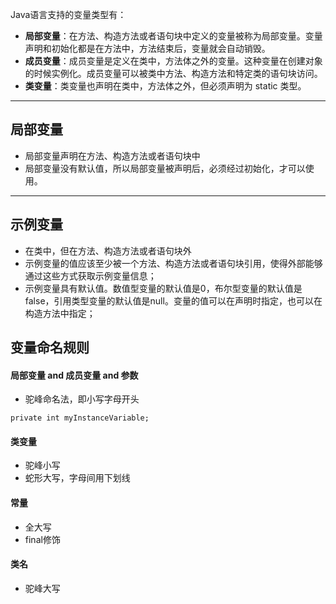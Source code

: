 Java语言支持的变量类型有：

- **局部变量**：在方法、构造方法或者语句块中定义的变量被称为局部变量。变量声明和初始化都是在方法中，方法结束后，变量就会自动销毁。
- **成员变量**：成员变量是定义在类中，方法体之外的变量。这种变量在创建对象的时候实例化。成员变量可以被类中方法、构造方法和特定类的语句块访问。
- **类变量**：类变量也声明在类中，方法体之外，但必须声明为 static 类型。
---
## 局部变量
- 局部变量声明在方法、构造方法或者语句块中
- 局部变量没有默认值，所以局部变量被声明后，必须经过初始化，才可以使用。

---
## 示例变量
- 在类中，但在方法、构造方法或者语句块外
- 示例变量的值应该至少被一个方法、构造方法或者语句块引用，使得外部能够通过这些方式获取示例变量信息；
- 示例变量具有默认值。数值型变量的默认值是0，布尔型变量的默认值是false，引用类型变量的默认值是null。变量的值可以在声明时指定，也可以在构造方法中指定；

## 变量命名规则
#### 局部变量 and 成员变量 and 参数
- 驼峰命名法，即小写字母开头
 ```
 private int myInstanceVariable; 
  ```

#### 类变量
- 驼峰小写
- 蛇形大写，字母间用下划线

#### 常量
- 全大写
- final修饰

#### 类名
- 驼峰大写
